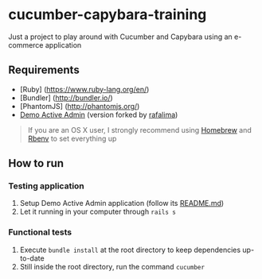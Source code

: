 # cucumber-capybara-training
Just a project to play around with Cucumber and Capybara using an e-commerce application

## Requirements
- [Ruby] (https://www.ruby-lang.org/en/)
- [Bundler] (http://bundler.io/)
- [PhantomJS] (http://phantomjs.org/)
- [Demo Active Admin](https://github.com/rafalima/demo.activeadmin.info) (version forked by [rafalima](https://github.com/rafalima))

> If you are an OS X user, I strongly recommend using [Homebrew](http://brew.sh/) and [Rbenv](https://github.com/rbenv/rbenv)
> to set everything up

## How to run

### Testing application
1. Setup Demo Active Admin application (follow its [README.md](https://github.com/rafalima/demo.activeadmin.info/blob/master/README.md))
2. Let it running in your computer through `rails s`

### Functional tests
1. Execute `bundle install` at the root directory to keep dependencies up-to-date
2. Still inside the root directory, run the command `cucumber`

